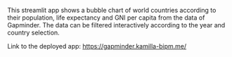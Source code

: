 This streamlit app shows a bubble chart of world countries according to their population, life expectancy and GNI per capita from the data of Gapminder.
The data can be filtered interactively according to the year and country selection.

Link to the deployed app: https://gapminder.kamilla-bipm.me/